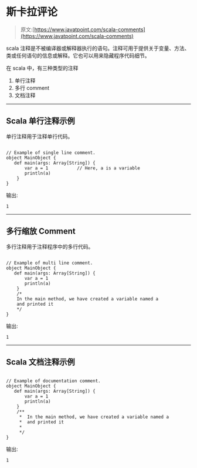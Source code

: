 # 斯卡拉评论

> 原文:[https://www.javatpoint.com/scala-comments](https://www.javatpoint.com/scala-comments)

scala 注释是不被编译器或解释器执行的语句。注释可用于提供关于变量、方法、类或任何语句的信息或解释。它也可以用来隐藏程序代码细节。

在 scala 中，有三种类型的注释

1.  单行注释
2.  多行 comment
3.  文档注释

* * *

## Scala 单行注释示例

单行注释用于注释单行代码。

```

// Example of single line comment.
object MainObject {
   def main(args: Array[String]) {
       var a = 1           // Here, a is a variable
       println(a)     
    }
}

```

输出:

```
1

```

* * *

## 多行缩放 Comment

多行注释用于注释程序中的多行代码。

```

// Example of multi line comment.
object MainObject {
   def main(args: Array[String]) {
       var a = 1           
       println(a)     
    }
    /*
    In the main method, we have created a variable named a
    and printed it
    */
}

```

输出:

```
1

```

* * *

## Scala 文档注释示例

```

// Example of documentation comment.
object MainObject {
   def main(args: Array[String]) {
       var a = 1           
       println(a)     
    }
    /**
     *  In the main method, we have created a variable named a
     *  and printed it
     * 
     */
}

```

输出:

```
1

```